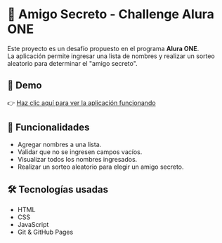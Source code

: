 # 🎁 Amigo Secreto - Challenge Alura ONE

Este proyecto es un desafío propuesto en el programa **Alura ONE**.  
La aplicación permite ingresar una lista de nombres y realizar un sorteo aleatorio para determinar el "amigo secreto".  

## 🚀 Demo
👉 [Haz clic aquí para ver la aplicación funcionando](https://fsaldico.github.io/amigo-invisible-alura/)

## 📌 Funcionalidades
- Agregar nombres a una lista.
- Validar que no se ingresen campos vacíos.
- Visualizar todos los nombres ingresados.
- Realizar un sorteo aleatorio para elegir un amigo secreto.

## 🛠️ Tecnologías usadas
- HTML
- CSS
- JavaScript
- Git & GitHub Pages
